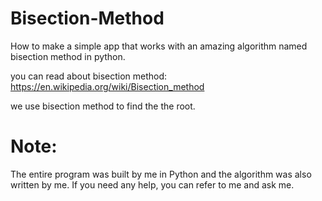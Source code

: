 # Bisection-Method
How to make a simple app that works with an amazing algorithm named bisection method in python.

you can read about bisection method:
  https://en.wikipedia.org/wiki/Bisection_method

we use bisection method to find the the root.

# Note:
The entire program was built by me in Python and the algorithm was also written by me. If you need any help, you can refer to me and ask me.
